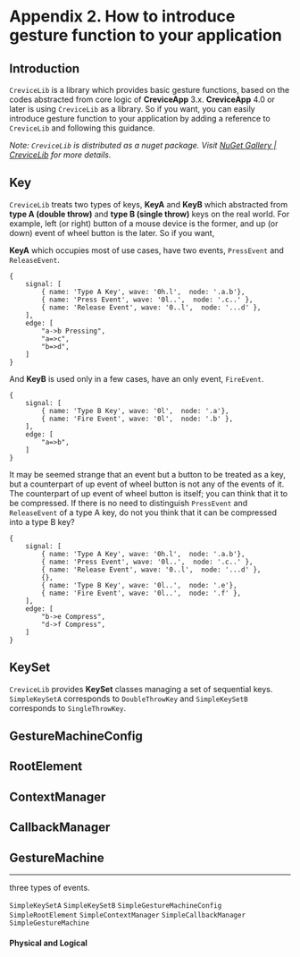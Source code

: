 
# Appendix 2. How to introduce gesture function to your application

## Introduction

`CreviceLib` is a library which provides basic gesture functions, based on the codes abstracted from core logic of **CreviceApp** 3.x. **CreviceApp** 4.0 or later is using `CreviceLib` as a library. So if you want, you can easily introduce gesture function to your application by adding a reference to `CreviceLib` and following this guidance.

_Note: `CreviceLib` is distributed as a nuget package. Visit [NuGet Gallery \| CreviceLib](https://www.nuget.org/packages/Crevice.Core/) for more details._

## Key

`CreviceLib` treats two types of keys, **KeyA** and **KeyB** which abstracted from **type A (double throw)** and **type B (single throw)** keys on the real world. For example, left (or right) button of a mouse device is the former, and up (or down) event of wheel button is the later. So if you want, 

**KeyA** which occupies most of use cases, have two events, `PressEvent` and `ReleaseEvent`. 

```wavedrom
{ 
    signal: [
        { name: 'Type A Key', wave: '0h.l',  node: '.a.b'},
        { name: 'Press Event', wave: '0l..',  node: '.c..' },
        { name: 'Release Event', wave: '0..l',  node: '...d' },
    ],
    edge: [
        "a->b Pressing",
        "a=>c",
        "b=>d",
    ]
}
```

And **KeyB** is used only in a few cases, have an only event, `FireEvent`. 

```wavedrom
{ 
    signal: [
        { name: 'Type B Key', wave: '0l',  node: '.a'},
        { name: 'Fire Event', wave: '0l',  node: '.b' },
    ],
    edge: [
        "a=>b",
    ]
}
```

It may be seemed strange that an event but a button to be treated as a key, but a counterpart of up event of wheel button is not any of the events of it. The counterpart of up event of wheel button is itself; you can think that it to be compressed. If there is no need to distinguish `PressEvent` and `ReleaseEvent` of a type A key, do not you think that it can be compressed into a type B key?

```wavedrom
{ 
    signal: [
        { name: 'Type A Key', wave: '0h.l',  node: '.a.b'},
        { name: 'Press Event', wave: '0l..',  node: '.c..' },
        { name: 'Release Event', wave: '0..l',  node: '...d' },
        {},
        { name: 'Type B Key', wave: '0l..',  node: '.e'},
        { name: 'Fire Event', wave: '0l..',  node: '.f' },
    ],
    edge: [
        "b->e Compress",
        "d->f Compress",
    ]
}
```

## KeySet

`CreviceLib` provides **KeySet** classes managing a set of sequential keys. `SimpleKeySetA` corresponds to `DoubleThrowKey` and `SimpleKeySetB` corresponds to `SingleThrowKey`.

## GestureMachineConfig

## RootElement

## ContextManager

## CallbackManager

## GestureMachine

---

 three types of events.


`SimpleKeySetA`
`SimpleKeySetB`
`SimpleGestureMachineConfig`
`SimpleRootElement`
`SimpleContextManager`
`SimpleCallbackManager`
`SimpleGestureMachine`

#### Physical and Logical 
## 
